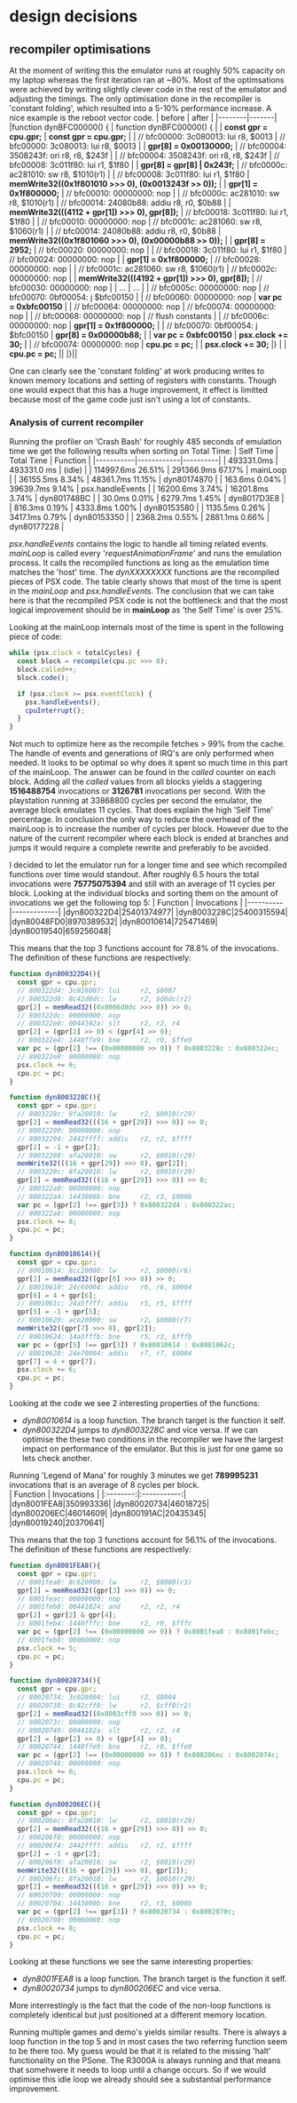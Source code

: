 # design decisions

## recompiler optimisations

At the moment of writing this the emulator runs at roughly 50% capacity on my laptop whereas the first iteration ran at ~80%. Most of the optimsations were achieved by writing slightly clever code in the rest of the emulator and adjusting the timings.  The only optimisation done in the recompiler is 'constant folding', which resulted into a 5-10% performance increase.  A nice example is the reboot vector code. 
| before | after |
|--------|-------|
|function dynBFC00000() { | function dynBFC00000() { |
|  **const gpr = cpu.gpr;** |  **const gpr = cpu.gpr;** |
|  // bfc00000: 3c080013: lui     r8, $0013 |  // bfc00000: 3c080013: lui     r8, $0013 |
|  **gpr[8] = 0x00130000;** |  // bfc00004: 3508243f: ori     r8, r8, $243f |
|  // bfc00004: 3508243f: ori     r8, r8, $243f |  // bfc00008: 3c011f80: lui     r1, $1f80 |
|  **gpr[8] = gpr[8] \| 0x243f;** |  // bfc0000c: ac281010: sw      r8, $1010(r1) |
|  // bfc00008: 3c011f80: lui     r1, $1f80 |  **memWrite32((0x1f801010 >>> 0), (0x0013243f >> 0));** |
|  **gpr[1] = 0x1f800000;** |  // bfc00010: 00000000: nop |
|  // bfc0000c: ac281010: sw      r8, $1010(r1) |  // bfc00014: 24080b88: addiu   r8, r0, $0b88 |
|  **memWrite32(((4112 + gpr[1]) >>> 0), gpr[8]);** |  // bfc00018: 3c011f80: lui     r1, $1f80 |
|  // bfc00010: 00000000: nop |  // bfc0001c: ac281060: sw      r8, $1060(r1) |
|  // bfc00014: 24080b88: addiu   r8, r0, $0b88 |  **memWrite32((0x1f801060 >>> 0), (0x00000b88 >> 0));** |
|  **gpr[8] = 2952;** |  // bfc00020: 00000000: nop |
|  // bfc00018: 3c011f80: lui     r1, $1f80 |  // bfc00024: 00000000: nop |
|  **gpr[1] = 0x1f800000;** |  // bfc00028: 00000000: nop |
|  // bfc0001c: ac281060: sw      r8, $1060(r1) |  // bfc0002c: 00000000: nop |
|  **memWrite32(((4192 + gpr[1]) >>> 0), gpr[8]);** |  // bfc00030: 00000000: nop |
| ... | ... |
|  // bfc0005c: 00000000: nop |  // bfc00070: 0bf00054: j       $bfc00150 |
|  // bfc00060: 00000000: nop |  **var pc = 0xbfc00150** |
|  // bfc00064: 00000000: nop |  // bfc00074: 00000000: nop |
|  // bfc00068: 00000000: nop |  // flush constants |
|  // bfc0006c: 00000000: nop |  **gpr[1] = 0x1f800000;** |
|  // bfc00070: 0bf00054: j       $bfc00150 |  **gpr[8] = 0x00000b88;** |
|  **var pc = 0xbfc00150** |  **psx.clock += 30;** |
|  // bfc00074: 00000000: nop |  **cpu.pc = pc;** |
|  **psx.clock += 30;** |} |
|  **cpu.pc = pc;** ||
|}||

One can clearly see the 'constant folding' at work producing writes to known memory locations and setting of registers with constants. Though one would expect that this has a huge improvement, it effect is limitted because most of the game code just isn't using a lot of constants.
### Analysis of current recompiler
Running the profiler on 'Crash Bash' for roughly 485 seconds of emulation time we get the following results when sorting on Total Time:
| Self Time | Total Time | Function |
|-----------|------------|----------|
| 493331.0ms | 493331.0 ms | (idle) |
| 114997.6ms 26.51% | 291366.9ms 67.17% | mainLoop |
| 36155.5ms 8.34% |  48361.7ms 11.15% | dyn80174870 |
| 163.6ms 0.04% | 39639.7ms 9.14% | psx.handleEvents |
| 16200.6ms 3.74% | 16201.8ms 3.74% | dyn801748BC |
| 30.0ms 0.01% | 6279.7ms 1.45% | dyn8017D3E8 |
| 816.3ms 0.19% | 4333.8ms 1.00% | dyn80153580 |
| 1135.5ms 0.26% | 3417.1ms 0.79% | dyn80153350 |
| 2368.2ms 0.55% | 2881.1ms 0.66% | dyn80177228 |

*psx.handleEvents* contains the logic to handle all timing related events. *mainLoop* is called every '*requestAnimationFrame*' and runs the emulation process. It calls the recompiled functions as long as the emulation time matches the 'host' time. The *dynXXXXXXXX* functions are the recompiled pieces of PSX code.  The table clearly shows that most of the time is spent in the *mainLoop* and *psx.handleEvents*.  The conclusion that we can take here is that the recompiled PSX code is not the bottleneck and that the most logical improvement should be in **mainLoop** as 'the Self Time' is over 25%.

Looking at the mainLoop internals most of the time is spent in the following piece of code:
```JavaScript
while (psx.clock < totalCycles) {
  const block = recompile(cpu.pc >>> 0);
  block.called++;
  block.code();

  if (psx.clock >= psx.eventClock) {
    psx.handleEvents();
    cpuInterrupt();
  }
}
```
Not much to optimize here as the recompile fetches > 99% from the cache. The handle of events and generations of IRQ's are only performed when needed. It looks to be optimal so why does it spent so much time in this part of the mainLoop. The answer can be found in the *called* counter on each block. Adding all the *called* values from all blocks yields a staggering **1516488754** invocations or **3126781** invocations per second. With the playstation running at 33868800 cycles per second the emulator, the average block emulates 11 cycles. That does explain the high 'Self Time' percentage. In conclusion the only way to reduce the overhead of the mainLoop is to increase the number of cycles per block. However due to the nature of the current recompiler where each block is ended at branches and jumps it would require a complete rewrite and preferably to be avoided.

I decided to let the emulator run for a longer time and see which recompiled functions over time would standout. After roughly 6.5 hours the total invocations were **75775075394** and still with an average of 11 cycles per block. Looking at the individual blocks and sorting them on the amount of invocations we get the following top 5:
| Function | Invocations |
|----------|-------------|
|dyn800322D4|25401374977|
|dyn8003228C|25400315594|
|dyn80048FD0|8970389532|
|dyn80010614|725471469|
|dyn80019540|659256048|

This means that the top 3 functions account for 78.8% of the invocations. The definition of these functions are respectively:

```JavaScript
function dyn800322D4(){ 
  const gpr = cpu.gpr;
  // 800322d4: 3c028007: lui     r2, $8007
  // 800322d8: 8c42d8dc: lw      r2, $d8dc(r2)
  gpr[2] = memRead32((0x8006d8dc >>> 0)) >> 0;
  // 800322dc: 00000000: nop
  // 800322e0: 0044102a: slt     r2, r2, r4
  gpr[2] = (gpr[2] >> 0) < (gpr[4] >> 0);
  // 800322e4: 1440ffe9: bne     r2, r0, $ffe9
  var pc = (gpr[2] !== (0x00000000 >> 0)) ? 0x8003228c : 0x800322ec;
  // 800322e8: 00000000: nop
  psx.clock += 6;
  cpu.pc = pc;
}
```

```JavaScript
function dyn8003228C(){ 
  const gpr = cpu.gpr;
  // 8003228c: 8fa20010: lw      r2, $0010(r29)
  gpr[2] = memRead32(((16 + gpr[29]) >>> 0)) >> 0;
  // 80032290: 00000000: nop
  // 80032294: 2442ffff: addiu   r2, r2, $ffff
  gpr[2] = -1 + gpr[2];
  // 80032298: afa20010: sw      r2, $0010(r29)
  memWrite32(((16 + gpr[29]) >>> 0), gpr[2]);
  // 8003229c: 8fa20010: lw      r2, $0010(r29)
  gpr[2] = memRead32(((16 + gpr[29]) >>> 0)) >> 0;
  // 800322a0: 00000000: nop
  // 800322a4: 1443000b: bne     r2, r3, $000b
  var pc = (gpr[2] !== gpr[3]) ? 0x800322d4 : 0x800322ac;
  // 800322a8: 00000000: nop
  psx.clock += 8;
  cpu.pc = pc;
}
```

```JavaScript
function dyn80010614(){ 
  const gpr = cpu.gpr;
  // 80010614: 8cc20000: lw      r2, $0000(r6)
  gpr[2] = memRead32((gpr[6] >>> 0)) >> 0;
  // 80010618: 24c60004: addiu   r6, r6, $0004
  gpr[6] = 4 + gpr[6];
  // 8001061c: 24a5ffff: addiu   r5, r5, $ffff
  gpr[5] = -1 + gpr[5];
  // 80010620: ace20000: sw      r2, $0000(r7)
  memWrite32((gpr[7] >>> 0), gpr[2]);
  // 80010624: 14a3fffb: bne     r5, r3, $fffb
  var pc = (gpr[5] !== gpr[3]) ? 0x80010614 : 0x8001062c;
  // 80010628: 24e70004: addiu   r7, r7, $0004
  gpr[7] = 4 + gpr[7];
  psx.clock += 6;
  cpu.pc = pc;
}
```

Looking at the code we see 2 interesting properties of the functions:
- *dyn80010614* is a loop function. The branch target is the function it self.
- *dyn800322D4* jumps to *dyn8003228C* and vice versa.
If we can optimise the these two conditions in the recompiler we have the largest impact on performance of the emulator. But this is just for one game so lets check another.

Running 'Legend of Mana' for roughly 3 minutes we get **789995231** invocations that is an average of 8 cycles per block.  
| Function | Invocations |
|:--------:|:-----------:|
|dyn8001FEA8|350993336|
|dyn80020734|46018725|
|dyn800206EC|46014609|
|dyn800191AC|20435345|
|dyn80019240|20370641|

This means that the top 3 functions account for 56.1% of the invocations. The definition of these functions are respectively:

```JavaScript
function dyn8001FEA8(){ 
  const gpr = cpu.gpr;
  // 8001fea8: 8c620000: lw      r2, $0000(r3)
  gpr[2] = memRead32((gpr[3] >>> 0)) >> 0;
  // 8001feac: 00000000: nop
  // 8001feb0: 00441024: and     r2, r2, r4
  gpr[2] = gpr[2] & gpr[4];
  // 8001feb4: 1440fffc: bne     r2, r0, $fffc
  var pc = (gpr[2] !== (0x00000000 >> 0)) ? 0x8001fea8 : 0x8001febc;
  // 8001feb8: 00000000: nop
  psx.clock += 5;
  cpu.pc = pc;
}
```

```JavaScript
function dyn80020734(){ 
  const gpr = cpu.gpr;
  // 80020734: 3c028004: lui     r2, $8004
  // 80020738: 8c42cff0: lw      r2, $cff0(r2)
  gpr[2] = memRead32((0x8003cff0 >>> 0)) >> 0;
  // 8002073c: 00000000: nop
  // 80020740: 0044102a: slt     r2, r2, r4
  gpr[2] = (gpr[2] >> 0) < (gpr[4] >> 0);
  // 80020744: 1440ffe9: bne     r2, r0, $ffe9
  var pc = (gpr[2] !== (0x00000000 >> 0)) ? 0x800206ec : 0x8002074c;
  // 80020748: 00000000: nop
  psx.clock += 6;
  cpu.pc = pc;
}
```

```JavaScript
function dyn800206EC(){ 
  const gpr = cpu.gpr;
  // 800206ec: 8fa20010: lw      r2, $0010(r29)
  gpr[2] = memRead32(((16 + gpr[29]) >>> 0)) >> 0;
  // 800206f0: 00000000: nop
  // 800206f4: 2442ffff: addiu   r2, r2, $ffff
  gpr[2] = -1 + gpr[2];
  // 800206f8: afa20010: sw      r2, $0010(r29)
  memWrite32(((16 + gpr[29]) >>> 0), gpr[2]);
  // 800206fc: 8fa20010: lw      r2, $0010(r29)
  gpr[2] = memRead32(((16 + gpr[29]) >>> 0)) >> 0;
  // 80020700: 00000000: nop
  // 80020704: 1443000b: bne     r2, r3, $000b
  var pc = (gpr[2] !== gpr[3]) ? 0x80020734 : 0x8002070c;
  // 80020708: 00000000: nop
  psx.clock += 8;
  cpu.pc = pc;
}
```

Looking at these functions we see the same interesting properties:
- *dyn8001FEA8* is a loop function. The branch target is the function it self.
- *dyn80020734* jumps to *dyn800206EC* and vice versa.

More interrestingly is the fact that the code of the non-loop functions is completely identical but just positioned at a different memory location.

Running multiple games and demo's yields similar results. There is always a loop function in the top 5 and in most cases the two referring function seem to be there too. My guess would be that it is related to the missing 'halt' functionality on the PSone. The R3000A is always running and that means that somehwere it needs to loop until a change occurs. So if we would optimise this idle loop we already should see a substantial performance improvement.